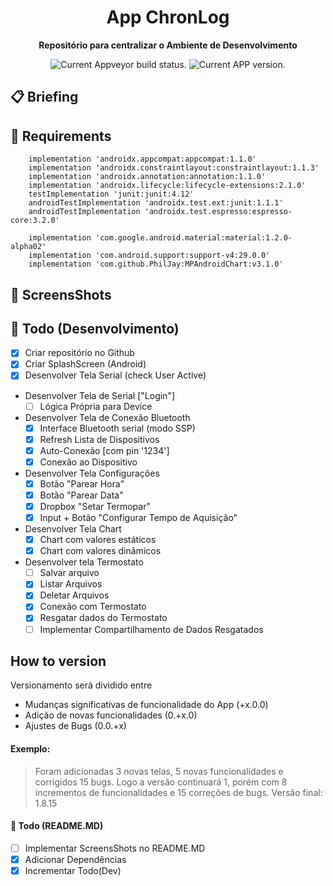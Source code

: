 <h1 align="center">
  App ChronLog
</h1>

<p align="center">
  <strong>Repositório para centralizar o Ambiente de Desenvolvimento</strong>
  <p align="center">
    <img src="https://ci.appveyor.com/api/projects/status/g8d58ipi3auqdtrk/branch/master?svg=true" alt="Current Appveyor build status." />
<!--     <img src="https://ci.appveyor.com/api/projects/status/216h1g17b8ir009t?svg=true" alt="Config. Device Activity Crashing." /> -->
    <img src="https://img.shields.io/badge/version-2.9.11-blue.svg" alt="Current APP version." />  
  </p>
</p>

## 📋 Briefing

## 📖 Requirements
```
    implementation 'androidx.appcompat:appcompat:1.1.0'
    implementation 'androidx.constraintlayout:constraintlayout:1.1.3'
    implementation 'androidx.annotation:annotation:1.1.0'
    implementation 'androidx.lifecycle:lifecycle-extensions:2.1.0'
    testImplementation 'junit:junit:4.12'
    androidTestImplementation 'androidx.test.ext:junit:1.1.1'
    androidTestImplementation 'androidx.test.espresso:espresso-core:3.2.0'

    implementation 'com.google.android.material:material:1.2.0-alpha02'
    implementation 'com.android.support:support-v4:29.0.0'
    implementation 'com.github.PhilJay:MPAndroidChart:v3.1.0'

```

## 🚀 ScreensShots

## 👏 Todo (Desenvolvimento)

- [x] Criar repositório no Github
- [x] Criar SplashScreen (Android)
- [x] Desenvolver Tela Serial (check User Active)

* Desenvolver Tela de Serial ["Login"]
  - [ ] Lógica Própria para Device
  
* Desenvolver Tela de Conexão Bluetooth
  - [x] Interface Bluetooth serial (modo SSP)
  - [x] Refresh Lista de Dispositivos
  - [x] Auto-Conexão [com pin '1234']
  - [x] Conexão ao Dispositivo
  
* Desenvolver Tela Configurações
  - [x] Botão "Parear Hora"
  - [x] Botão "Parear Data"
  - [x] Dropbox "Setar Termopar"
  - [x] Input + Botão "Configurar Tempo de Aquisição"
  
* Desenvolver Tela Chart 
  - [x] Chart com valores estáticos
  - [x] Chart com valores dinâmicos
  
* Desenvolver tela Termostato
  - [ ] Salvar arquivo
  - [x] Listar Arquivos
  - [x] Deletar Arquivos
  - [x] Conexão com Termostato
  - [x] Resgatar dados do Termostato
  - [ ] Implementar Compartilhamento de Dados Resgatados

## How to version

Versionamento será dividido entre

- Mudanças significativas de funcionalidade do App (+x.0.0)
- Adição de novas funcionalidades (0.+x.0)
- Ajustes de Bugs (0.0.+x)

#### Exemplo:

> Foram adicionadas 3 novas telas, 5 novas funcionalidades e corrigidos 15 bugs. Logo a versão continuará 1, porém com 8 incrementos de funcionalidades e 15 correções de bugs. Versão final: 1.8.15

#### 👏 Todo (README.MD)

- [ ] Implementar ScreensShots no README.MD
- [x] Adicionar Dependências
- [x] Incrementar Todo(Dev)
